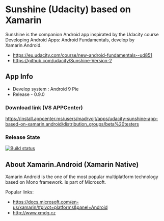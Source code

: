 # Sunshine (Udacity) based on Xamarin

Sunshine is the companion Android app inspirated by the Udacity course Developing Android Apps: Android Fundamentals, develop by Xamarin.Android. 

* https://eu.udacity.com/course/new-android-fundamentals--ud851
* https://github.com/udacity/Sunshine-Version-2

## App Info 

* Develop system : Android 9 Pie
* Release - 0.9.0

### Download link (VS APPCenter)

https://install.appcenter.ms/users/madrvojt/apps/udacity-sunshine-app-based-on-xamarin.android/distribution_groups/beta%20testers

### Release State

[![Build status](https://build.appcenter.ms/v0.1/apps/9e52a842-7ffc-4149-81a3-48dbca4701c9/branches/master/badge)](https://appcenter.ms)

## About Xamarin.Android (Xamarin Native)  

Xamarin Android is the one of the most popular multiplatform technology based on Mono framework. Is part of Microsoft.

Popular links:
* https://docs.microsoft.com/en-us/xamarin/#pivot=platforms&panel=Android
* http://www.xmdg.cz



